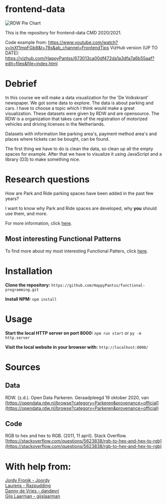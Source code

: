 # frontend-data
![RDW Pie Chart](https://i.imgur.com/QPOQOLO.gif)

This is the repository for frontend-data CMD 2020/2021.

Code example from: https://www.youtube.com/watch?v=lnXf1mpFGb8&t=78s&ab_channel=FrontendTips
VizHub version (UP TO DATE): https://vizhub.com/HappyPantss/673013ca00df472da1a3dfa7a6b55aaf?edit=files&file=index.html

# Debrief
In this course we will make a data visualization for the 'De Volkskrant' newspaper. We got some data to explore. The data is about parking and cars. I have to choose a topic which I think would make a great visualization. These datasets were given by RDW and are opensource. The RDW is a organization that takes care of the registration of motorized vehicles and driving licenses in the Netherlands.

Datasets with information like parking area's, payment method area's and places where tickets can be bought, can be found. 

The first thing we have to do is clean the data, so clean up all the empty spaces for example. After that we have to visualize it using JavaScript and a library (D3) to make something nice.

# Research questions
How are Park and Ride parking spaces have been added in the past few years?

I want to know why Park and Ride spaces are developed, why **you** should use them, and more.

For more information, click [here](https://github.com/HappyPantss/functional-programming/wiki/Research#questions).

## Most interesting Functional Patterns
To find more about my most interesting Functional Patters, click [here](https://github.com/HappyPantss/functional-programming/wiki/Cleaning#functional-programming-in-my-code).

# Installation
**Clone the repository:**
`https://github.com/HappyPantss/functional-programming.git`

**Install NPM:**
`npm install`

# Usage
**Start the local HTTP server on port 8000:**
`npm run start` or `py -m http.server`

**Visit the local website in your browser with:**
`http://localhost:8000/`

# Sources
## Data
RDW. (z.d.). Open Data Parkeren. Geraadpleegd 19 oktober 2020, van [https://opendata.rdw.nl/browse?category=Parkeren&provenance=official](https://opendata.rdw.nl/browse?category=Parkeren&provenance=official)

## Code
RGB to hex and hex to RGB. (2011, 11 april). Stack Overflow. [https://stackoverflow.com/questions/5623838/rgb-to-hex-and-hex-to-rgb](https://stackoverflow.com/questions/5623838/rgb-to-hex-and-hex-to-rgb)

# With help from:
[Jordy Fronik - Joordy](https://github.com/joordy)<br>
[Laurens - Razpudding](https://github.com/razpudding)<br>
[Danny de Vries - dandevri](https://github.com/dandevri)<br>
[Gijs Laarman - gijslaarman](https://github.com/gijslaarman)
